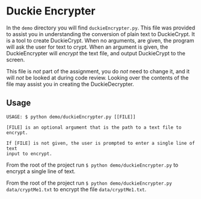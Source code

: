 # Duckie Encrypter

In the `demo` directory you will find `duckieEncrypter.py`. This file was
provided to assist you in understanding the conversion of plain text to
DuckieCrypt. It is a tool to create DuckieCrypt. When no arguments, are given,
the program will ask the user for text to crypt. When an argument is given, the
DuckieEncrypter will *encrypt* the text file, and output DuckieCrypt to the
screen.

This file is *not* part of the assignment, you do *not* need to change it, and
it will *not* be looked at during code review. Looking over the contents of the
file may assist you in creating the DuckieDecrypter.


## Usage

```
USAGE: $ python demo/duckieEncrypter.py [[FILE]]

[FILE] is an optional argument that is the path to a text file to encrypt.

If [FILE] is not given, the user is prompted to enter a single line of text
input to encrypt.  
```

From the root of the project run `$ python demo/duckieEncrypter.py` to encrypt a
single line of text.

From the root of the project run `$ python demo/duckieEncrypter.py
data/cryptMe1.txt` to encrypt the file `data/cryptMe1.txt`.
